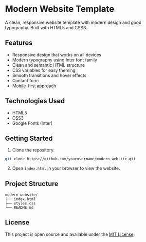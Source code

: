 # Modern Website Template

A clean, responsive website template with modern design and good typography. Built with HTML5 and CSS3.

## Features

- Responsive design that works on all devices
- Modern typography using Inter font family
- Clean and semantic HTML structure
- CSS variables for easy theming
- Smooth transitions and hover effects
- Contact form
- Mobile-first approach

## Technologies Used

- HTML5
- CSS3
- Google Fonts (Inter)

## Getting Started

1. Clone the repository:
```bash
git clone https://github.com/yourusername/modern-website.git
```

2. Open `index.html` in your browser to view the website.

## Project Structure

```
modern-website/
├── index.html
├── styles.css
└── README.md
```

## License

This project is open source and available under the [MIT License](LICENSE). 